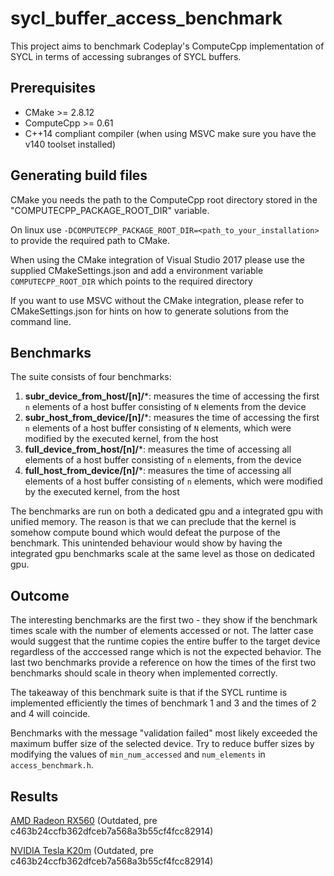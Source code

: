 # sycl_buffer_access_benchmark

This project aims to benchmark Codeplay's ComputeCpp implementation of SYCL in terms of accessing subranges of SYCL buffers. 

## Prerequisites

- CMake >= 2.8.12
- ComputeCpp >= 0.61
- C++14 compliant compiler (when using MSVC make sure you have the v140 toolset installed)

## Generating build files

CMake you needs the path to the ComputeCpp root directory stored in the "COMPUTECPP_PACKAGE_ROOT_DIR" variable. 

On linux use `-DCOMPUTECPP_PACKAGE_ROOT_DIR=<path_to_your_installation>` to provide the required path to CMake.

When using the CMake integration of Visual Studio 2017 please use the supplied CMakeSettings.json and add a environment variable `COMPUTECPP_ROOT_DIR` which points to the required directory

If you want to use MSVC without the CMake integration, please refer to CMakeSettings.json for hints on how to generate solutions from the command line.

## Benchmarks

The suite consists of four benchmarks: 

1) **subr_device_from_host/[n]/***: measures the time of accessing the first `n` elements of a host buffer consisting of `N` elements from the device
1) **subr_host_from_device/[n]/***: measures the time of accessing the first `n` elements of a host buffer consisting of `N` elements, which were modified by the executed kernel, from the host
1) **full_device_from_host/[n]/***: measures the time of accessing all elements of a host buffer consisting of `n` elements, from the device
1) **full_host_from_device/[n]/***: measures the time of accessing all elements of a host buffer consisting of `n` elements, which were modified by the executed kernel, from the host

The benchmarks are run on both a dedicated gpu and a integrated gpu with unified memory. The reason is that we can preclude that the kernel is somehow compute bound which would defeat the purpose of the benchmark. This unintended behaviour would show by having the integrated gpu benchmarks scale at the same level as those on dedicated gpu.

## Outcome

The interesting benchmarks are the first two - they show if the benchmark times scale with the number of elements accessed or not. The latter case would suggest that the runtime copies the entire buffer to the target device regardless of the acccessed range which is not the expected behavior.
The last two benchmarks provide a reference on how the times of the first two benchmarks should scale in theory when implemented correctly. 

The takeaway of this benchmark suite is that if the SYCL runtime is implemented efficiently the times of benchmark 1 and 3 and the times of 2 and 4 will coincide.

Benchmarks with the message "validation failed" most likely exceeded the maximum buffer size of the selected device. Try to reduce buffer sizes by modifying the values of `min_num_accessed` and
`num_elements` in `access_benchmark.h`.

## Results

[AMD Radeon RX560](results/bench_output_radeon_rx560.txt) (Outdated, pre c463b24ccfb362dfceb7a568a3b55cf4fcc82914)

[NVIDIA Tesla K20m](results/bench_output_tesla_k20m.txt) (Outdated, pre c463b24ccfb362dfceb7a568a3b55cf4fcc82914)
